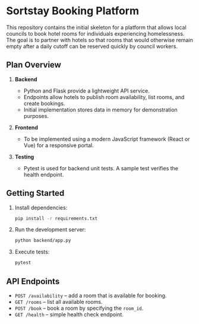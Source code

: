 # Sortstay Booking Platform

This repository contains the initial skeleton for a platform that allows local councils to book hotel rooms for individuals experiencing homelessness. The goal is to partner with hotels so that rooms that would otherwise remain empty after a daily cutoff can be reserved quickly by council workers.

## Plan Overview

1. **Backend**
   - Python and Flask provide a lightweight API service.
   - Endpoints allow hotels to publish room availability, list rooms, and create bookings.
   - Initial implementation stores data in memory for demonstration purposes.

2. **Frontend**
   - To be implemented using a modern JavaScript framework (React or Vue) for a responsive portal.

3. **Testing**
   - Pytest is used for backend unit tests. A sample test verifies the health endpoint.

## Getting Started

1. Install dependencies:
   ```bash
   pip install -r requirements.txt
   ```
2. Run the development server:
   ```bash
   python backend/app.py
   ```
3. Execute tests:
   ```bash
   pytest
   ```

## API Endpoints

- `POST /availability` – add a room that is available for booking.
- `GET /rooms` – list all available rooms.
- `POST /book` – book a room by specifying the `room_id`.
- `GET /health` – simple health check endpoint.
